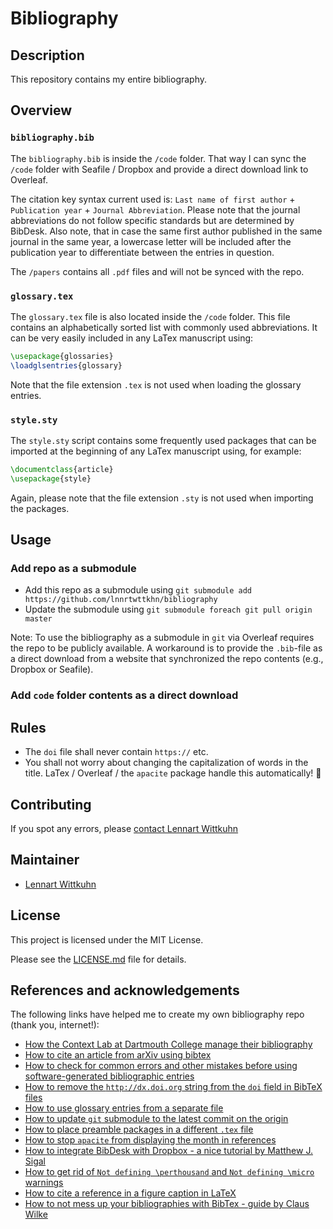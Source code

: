 # Bibliography

## Description

This repository contains my entire bibliography.

## Overview

### `bibliography.bib`

The `bibliography.bib` is inside the `/code` folder.
That way I can sync the `/code` folder with Seafile / Dropbox and provide a direct download link to Overleaf.

The citation key syntax current used is: `Last name of first author` + `Publication year` + `Journal Abbreviation`. Please note that the journal abbreviations do not follow specific standards but are determined by BibDesk. Also note, that in case the same first author published in the same journal in the same year, a lowercase letter will be included after the publication year to differentiate between the entries in question.

The `/papers` contains all `.pdf` files and will not be synced with the repo.

### `glossary.tex`
The `glossary.tex` file is also located inside the `/code` folder.
This file contains an alphabetically sorted list with commonly used abbreviations.
It can be very easily included in any LaTex manuscript using:
```latex
\usepackage{glossaries}
\loadglsentries{glossary}
```
Note that the file extension `.tex` is not used when loading the glossary entries.

### `style.sty`
The `style.sty` script contains some frequently used packages that can be imported at the beginning
of any LaTex manuscript using, for example:
```latex
\documentclass{article}
\usepackage{style}
```
Again, please note that the file extension `.sty` is not used when importing the packages.

## Usage

### Add repo as a submodule

* Add this repo as a submodule using `git submodule add https://github.com/lnnrtwttkhn/bibliography`
* Update the submodule using `git submodule foreach git pull origin master`

Note: To use the bibliography as a submodule in `git` via Overleaf requires the repo to be publicly available.
A workaround is to provide the `.bib`-file as a direct download from a website that synchronized the repo contents (e.g., Dropbox or Seafile).

### Add `code` folder contents as a direct download

## Rules

* The `doi` file shall never contain `https://` etc.
* You shall not worry about changing the capitalization of words in the title. LaTex / Overleaf / the `apacite` package handle this automatically! :clap:

## Contributing

If you spot any errors, please [contact Lennart Wittkuhn](mailto:wittkuhn@mpib-berlin.mpg.de)

## Maintainer

* [Lennart Wittkuhn](mailto:wittkuhn@mpib-berlin.mpg.de)

## License

This project is licensed under the MIT License.

Please see the [LICENSE.md](LICENSE.md) file for details.

## References and acknowledgements

The following links have helped me to create my own bibliography repo (thank you, internet!):

* [How the Context Lab at Dartmouth College manage their bibliography](https://github.com/ContextLab/CDL-bibliography)
* [How to cite an article from arXiv using bibtex](https://tex.stackexchange.com/a/311325)
* [How to check for common errors and other mistakes before using software-generated bibliographic entries](https://tex.stackexchange.com/questions/386053/software-generated-bibliographic-entries-common-errors-and-other-mistakes-to-ch)
* [How to remove the `http://dx.doi.org` string from the `doi` field in BibTeX files](https://tex.stackexchange.com/questions/214393/how-to-remove-http-dx-doi-org-string-from-doi-field-in-bibtex-style)
* [How to use glossary entries from a separate file](https://tex.stackexchange.com/questions/287072/creating-glossary-entries-in-separate-file)
* [How to update `git` submodule to the latest commit on the origin](https://stackoverflow.com/questions/5828324/update-git-submodule-to-latest-commit-on-origin)
* [How to place preamble packages in a different `.tex` file](https://tex.stackexchange.com/questions/339923/place-preamble-packages-in-a-different-tex-file)
* [How to stop `apacite` from displaying the month in references](https://tex.stackexchange.com/questions/500421/bibliography-style-apacite-how-to-suppress-month-and-day-fields)
* [How to integrate BibDesk with Dropbox - a nice tutorial by Matthew J. Sigal](https://www.matthewsigal.com/post/integrating-bibdesk-with-dropbox.html)
* [How to get rid of `Not defining \perthousand` and `Not defining \micro` warnings](https://tex.stackexchange.com/questions/165115/getting-not-defining-perthousnad-and-not-defining-micro-when-compiling-beamer)
* [How to cite a reference in a figure caption in LaTeX](https://tex.stackexchange.com/questions/227833/cite-references-in-figure-caption)
* [How to not mess up your bibliographies with BibTex - guide by Claus Wilke](https://serialmentor.com/blog/2015/10/2/Bibtex)